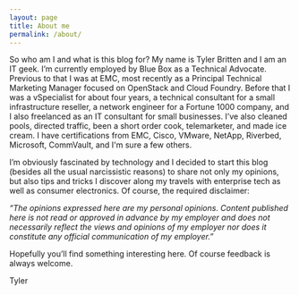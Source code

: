 ```yaml
---
layout: page
title: About me
permalink: /about/
---
```


So who am I and what is this blog for? My name is Tyler Britten and I am an IT geek. I’m currently employed by Blue Box as a Technical Advocate. Previous to that I was at EMC, most recently as a Principal Technical Marketing Manager focused on OpenStack and Cloud Foundry. Before that I was a vSpecialist for about four years, a technical consultant for a small infrastructure reseller, a network engineer for a Fortune 1000 company, and I also freelanced as an IT consultant for small businesses. I’ve also cleaned pools, directed traffic, been a short order cook, telemarketer, and made ice cream. I have certifications from EMC, Cisco, VMware, NetApp, Riverbed, Microsoft, CommVault, and I'm sure a few others.

I’m obviously fascinated by technology and I decided to start this blog (besides all the usual narcissistic reasons) to share not only my opinions, but also tips and tricks I discover along my travels with enterprise tech as well as consumer electronics. Of course, the required disclaimer:

*“The opinions expressed here are my personal opinions. Content published here is not read or approved in advance by my employer and does not necessarily reflect the views and opinions of my employer nor does it constitute any official communication of my employer.”*

Hopefully you’ll find something interesting here. Of course feedback is always welcome.

Tyler
